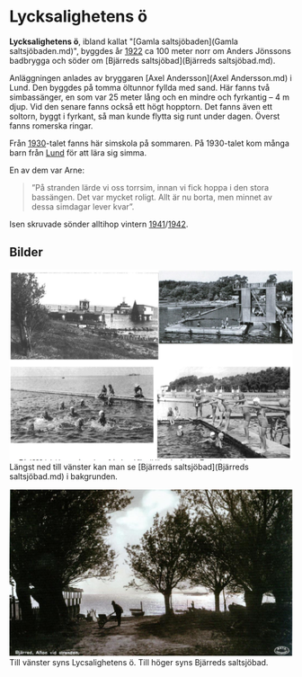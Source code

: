 # Lycksalighetens ö

**Lycksalighetens ö**, ibland kallat "[Gamla saltsjöbaden](Gamla saltsjöbaden.md)", byggdes år [1922](1922.md) ca 100 meter norr om Anders Jönssons badbrygga och söder om [Bjärreds saltsjöbad](Bjärreds saltsjöbad.md).

Anläggningen anlades av bryggaren [Axel Andersson](Axel Andersson.md) i Lund. Den byggdes på tomma öltunnor fyllda med sand. Här fanns två simbassänger, en som var 25 meter lång och en mindre och fyrkantig – 4 m djup. Vid den senare fanns också ett högt hopptorn. Det fanns även ett soltorn, byggt i fyrkant, så man kunde flytta sig runt under dagen. Överst fanns romerska ringar.

Från [1930](1930.md)-talet fanns här simskola på sommaren. På 1930-talet kom många barn från [Lund](Lund.md) för att lära sig simma.

En av dem var Arne:

> ”På stranden lärde vi oss torrsim, innan vi fick hoppa i den stora bassängen. Det var mycket roligt. Allt är nu borta, men minnet av dessa simdagar lever kvar”.

Isen skruvade sönder alltihop vintern [1941](1941.md)/[1942](1942.md).

## Bilder

![Lycksaligheten_001](images/Lycksaligheten_001.png)
Längst ned till vänster kan man se [Bjärreds saltsjöbad](Bjärreds saltsjöbad.md) i bakgrunden.

![Lycksaligheten_002](images/Lycksaligheten_002.png)
Till vänster syns Lycsalighetens ö. Till höger syns Bjärreds saltsjöbad.
